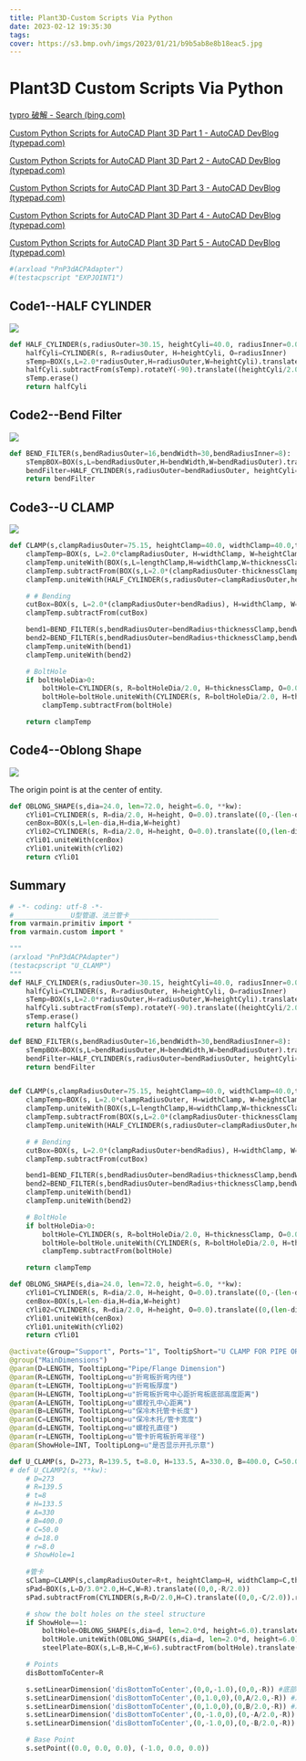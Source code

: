 ```yaml
---
title: Plant3D-Custom Scripts Via Python
date: 2023-02-12 19:35:30
tags:
cover: https://s3.bmp.ovh/imgs/2023/01/21/b9b5ab8e8b18eac5.jpg
---
```


#  Plant3D Custom Scripts Via Python

[typro 破解 - Search (bing.com)](https://cn.bing.com/search?q=typro+破解&cvid=78dcc678017b4780822d731b01adb03f&aqs=edge..69i57j0l8.6402j0j1&pglt=163&FORM=ANNTA1&DAF0=1&PC=CNNDDB&ntref=1)

[Custom Python Scripts for AutoCAD Plant 3D Part 1 - AutoCAD DevBlog (typepad.com)](https://adndevblog.typepad.com/autocad/2015/06/custom-python-scripts-for-autocad-plant-3d-part-1.html)

[Custom Python Scripts for AutoCAD Plant 3D Part 2 - AutoCAD DevBlog (typepad.com)](https://adndevblog.typepad.com/autocad/2015/06/custom-python-scripts-for-autocad-plant-3d-part-2.html)

[Custom Python Scripts for AutoCAD Plant 3D Part 3 - AutoCAD DevBlog (typepad.com)](https://adndevblog.typepad.com/autocad/2015/06/custom-python-scripts-for-autocad-plant-3d-part-3.html)

[Custom Python Scripts for AutoCAD Plant 3D Part 4 - AutoCAD DevBlog (typepad.com)](https://adndevblog.typepad.com/autocad/2015/07/custom-python-scripts-for-autocad-plant-3d-part-4.html)

[Custom Python Scripts for AutoCAD Plant 3D Part 5 - AutoCAD DevBlog (typepad.com)](https://adndevblog.typepad.com/autocad/2016/01/custom-python-scripts-for-autocad-plant-3d-part-5.html)

```python
#(arxload "PnP3dACPAdapter")
#(testacpscript "EXPJOINT1")
```



##  Code1--HALF CYLINDER

![](https://s3.bmp.ovh/imgs/2023/02/13/5d8178316ef32dfc.png)

```python
def HALF_CYLINDER(s,radiusOuter=30.15, heightCyli=40.0, radiusInner=0.0, **kw):
    halfCyli=CYLINDER(s, R=radiusOuter, H=heightCyli, O=radiusInner)
    sTemp=BOX(s,L=2.0*radiusOuter,H=radiusOuter,W=heightCyli).translate((-radiusOuter/2.0,0,heightCyli/2.0))
    halfCyli.subtractFrom(sTemp).rotateY(-90).translate((heightCyli/2.0,0,0.0))
    sTemp.erase()
    return halfCyli
```

##  Code2--Bend Filter

![](https://s3.bmp.ovh/imgs/2023/02/13/689b5af037ae8ab7.png)

```python
def BEND_FILTER(s,bendRadiusOuter=16,bendWidth=30,bendRadiusInner=8):
    sTempBOX=BOX(s,L=bendRadiusOuter,H=bendWidth,W=bendRadiusOuter).translate((0,bendRadiusOuter/2.0,bendRadiusOuter/2.0))
    bendFilter=HALF_CYLINDER(s,radiusOuter=bendRadiusOuter, heightCyli=bendWidth, radiusInner=bendRadiusInner).subtractFrom(sTempBOX)
    return bendFilter
```

##  Code3--U CLAMP

![](https://s3.bmp.ovh/imgs/2023/02/13/d7a4822f6793c836.png)

```python
def CLAMP(s,clampRadiusOuter=75.15, heightClamp=40.0, widthClamp=40.0,thicknessClamp=5.0,lengthClamp=210.0,boltHolesDistance=184.0, boltHoleDia=18.0,bendRadius=5,**kw):
    clampTemp=BOX(s, L=2.0*clampRadiusOuter, H=widthClamp, W=heightClamp).translate((0.0,0.0,-heightClamp/2.0)).uniteWith(BOX(s,L=lengthClamp,W=thicknessClamp,H=widthClamp).translate((0.0,0,thicknessClamp/2.0-heightClamp)))
    clampTemp.uniteWith(BOX(s,L=lengthClamp,H=widthClamp,W=thicknessClamp).translate((0,0,-heightClamp+thicknessClamp/2.0)))
    clampTemp.subtractFrom(BOX(s,L=2.0*(clampRadiusOuter-thicknessClamp),H=widthClamp,W=heightClamp).translate((0,0,-heightClamp/2.0)))
    clampTemp.uniteWith(HALF_CYLINDER(s,radiusOuter=clampRadiusOuter,heightCyli=widthClamp,radiusInner=clampRadiusOuter-thicknessClamp))

    # # Bending
    cutBox=BOX(s, L=2.0*(clampRadiusOuter+bendRadius), H=widthClamp, W=bendRadius+thicknessClamp).translate((0.0,0.0,-heightClamp)).translate((0.0,0.0,(bendRadius+thicknessClamp)/2.0))
    clampTemp.subtractFrom(cutBox)

    bend1=BEND_FILTER(s,bendRadiusOuter=bendRadius+thicknessClamp,bendWidth=widthClamp,bendRadiusInner=bendRadius).rotateX(90).translate((0,clampRadiusOuter+bendRadius,-heightClamp+bendRadius+thicknessClamp))
    bend2=BEND_FILTER(s,bendRadiusOuter=bendRadius+thicknessClamp,bendWidth=widthClamp,bendRadiusInner=bendRadius).rotateX(180).translate((0,-clampRadiusOuter-bendRadius,-heightClamp+bendRadius+thicknessClamp))
    clampTemp.uniteWith(bend1)
    clampTemp.uniteWith(bend2)

    # BoltHole
    if boltHoleDia>0:
        boltHole=CYLINDER(s, R=boltHoleDia/2.0, H=thicknessClamp, O=0.0).translate((0,-boltHolesDistance/2.0,-heightClamp))
        boltHole=boltHole.uniteWith(CYLINDER(s, R=boltHoleDia/2.0, H=thicknessClamp, O=0.0).translate((0,boltHolesDistance/2.0,-heightClamp)))
        clampTemp.subtractFrom(boltHole)

    return clampTemp
```

##  Code4--Oblong Shape

![](https://s3.bmp.ovh/imgs/2023/02/14/e82d8dce53ee7b20.png)

The origin point is at the center of entity.

``` python
def OBLONG_SHAPE(s,dia=24.0, len=72.0, height=6.0, **kw):
    cYli01=CYLINDER(s, R=dia/2.0, H=height, O=0.0).translate((0,-(len-dia)/2.0,-height/2.0))
    cenBox=BOX(s,L=len-dia,H=dia,W=height)
    cYli02=CYLINDER(s, R=dia/2.0, H=height, O=0.0).translate((0,(len-dia)/2.0,-height/2.0))
    cYli01.uniteWith(cenBox)
    cYli01.uniteWith(cYli02)
    return cYli01
```





##  Summary

```py
# -*- coding: utf-8 -*-
#______________U型管道、法兰管卡______________________
from varmain.primitiv import *
from varmain.custom import *

"""
(arxload "PnP3dACPAdapter")
(testacpscript "U_CLAMP")
"""
def HALF_CYLINDER(s,radiusOuter=30.15, heightCyli=40.0, radiusInner=0.0, **kw):
    halfCyli=CYLINDER(s, R=radiusOuter, H=heightCyli, O=radiusInner)
    sTemp=BOX(s,L=2.0*radiusOuter,H=radiusOuter,W=heightCyli).translate((-radiusOuter/2.0,0,heightCyli/2.0))
    halfCyli.subtractFrom(sTemp).rotateY(-90).translate((heightCyli/2.0,0,0.0))
    sTemp.erase()
    return halfCyli

def BEND_FILTER(s,bendRadiusOuter=16,bendWidth=30,bendRadiusInner=8):
    sTempBOX=BOX(s,L=bendRadiusOuter,H=bendWidth,W=bendRadiusOuter).translate((0,bendRadiusOuter/2.0,bendRadiusOuter/2.0))
    bendFilter=HALF_CYLINDER(s,radiusOuter=bendRadiusOuter, heightCyli=bendWidth, radiusInner=bendRadiusInner).subtractFrom(sTempBOX)
    return bendFilter


def CLAMP(s,clampRadiusOuter=75.15, heightClamp=40.0, widthClamp=40.0,thicknessClamp=5.0,lengthClamp=210.0,boltHolesDistance=184.0, boltHoleDia=18.0,bendRadius=5,**kw):
    clampTemp=BOX(s, L=2.0*clampRadiusOuter, H=widthClamp, W=heightClamp).translate((0.0,0.0,-heightClamp/2.0)).uniteWith(BOX(s,L=lengthClamp,W=thicknessClamp,H=widthClamp).translate((0.0,0,thicknessClamp/2.0-heightClamp)))
    clampTemp.uniteWith(BOX(s,L=lengthClamp,H=widthClamp,W=thicknessClamp).translate((0,0,-heightClamp+thicknessClamp/2.0)))
    clampTemp.subtractFrom(BOX(s,L=2.0*(clampRadiusOuter-thicknessClamp),H=widthClamp,W=heightClamp).translate((0,0,-heightClamp/2.0)))
    clampTemp.uniteWith(HALF_CYLINDER(s,radiusOuter=clampRadiusOuter,heightCyli=widthClamp,radiusInner=clampRadiusOuter-thicknessClamp))

    # # Bending
    cutBox=BOX(s, L=2.0*(clampRadiusOuter+bendRadius), H=widthClamp, W=bendRadius+thicknessClamp).translate((0.0,0.0,-heightClamp)).translate((0.0,0.0,(bendRadius+thicknessClamp)/2.0))
    clampTemp.subtractFrom(cutBox)

    bend1=BEND_FILTER(s,bendRadiusOuter=bendRadius+thicknessClamp,bendWidth=widthClamp,bendRadiusInner=bendRadius).rotateX(90).translate((0,clampRadiusOuter+bendRadius,-heightClamp+bendRadius+thicknessClamp))
    bend2=BEND_FILTER(s,bendRadiusOuter=bendRadius+thicknessClamp,bendWidth=widthClamp,bendRadiusInner=bendRadius).rotateX(180).translate((0,-clampRadiusOuter-bendRadius,-heightClamp+bendRadius+thicknessClamp))
    clampTemp.uniteWith(bend1)
    clampTemp.uniteWith(bend2)

    # BoltHole
    if boltHoleDia>0:
        boltHole=CYLINDER(s, R=boltHoleDia/2.0, H=thicknessClamp, O=0.0).translate((0,-boltHolesDistance/2.0,-heightClamp))
        boltHole=boltHole.uniteWith(CYLINDER(s, R=boltHoleDia/2.0, H=thicknessClamp, O=0.0).translate((0,boltHolesDistance/2.0,-heightClamp)))
        clampTemp.subtractFrom(boltHole)

    return clampTemp

def OBLONG_SHAPE(s,dia=24.0, len=72.0, height=6.0, **kw):
    cYli01=CYLINDER(s, R=dia/2.0, H=height, O=0.0).translate((0,-(len-dia)/2.0,-height/2.0))
    cenBox=BOX(s,L=len-dia,H=dia,W=height)
    cYli02=CYLINDER(s, R=dia/2.0, H=height, O=0.0).translate((0,(len-dia)/2.0,-height/2.0))
    cYli01.uniteWith(cenBox)
    cYli01.uniteWith(cYli02)
    return cYli01

@activate(Group="Support", Ports="1", TooltipShort="U CLAMP FOR PIPE OR FLANGE",LengthUnit="mm")  
@group("MainDimensions")
@param(D=LENGTH, TooltipLong="Pipe/Flange Dimension")
@param(R=LENGTH, TooltipLong=u"折弯板折弯内径")
@param(t=LENGTH, TooltipLong=u"折弯板厚度")
@param(H=LENGTH, TooltipLong=u"折弯板折弯中心距折弯板底部高度距离")
@param(A=LENGTH, TooltipLong=u"螺栓孔中心距离")
@param(B=LENGTH, TooltipLong=u"保冷木托管卡长度")
@param(C=LENGTH, TooltipLong=u"保冷木托/管卡宽度")
@param(d=LENGTH, TooltipLong=u"螺栓孔直径")
@param(r=LENGTH, TooltipLong=u"管卡折弯板折弯半径")
@param(ShowHole=INT, TooltipLong=u"是否显示开孔示意")

def U_CLAMP(s, D=273, R=139.5, t=8.0, H=133.5, A=330.0, B=400.0, C=50.0, d=18.0,r=8.0,ShowHole=1,**kw):
# def U_CLAMP2(s, **kw):
    # D=273
    # R=139.5
    # t=8
    # H=133.5
    # A=330
    # B=400.0
    # C=50.0
    # d=18.0
    # r=8.0
    # ShowHole=1  
    
    #管卡
    sClamp=CLAMP(s,clampRadiusOuter=R+t, heightClamp=H, widthClamp=C,thicknessClamp=t,lengthClamp=B,boltHolesDistance=A, boltHoleDia=d,bendRadius=r)
    sPad=BOX(s,L=D/3.0*2.0,H=C,W=R).translate((0,0,-R/2.0))
    sPad.subtractFrom(CYLINDER(s,R=D/2.0,H=C).translate((0,0,-C/2.0)).rotateY(90))

    # show the bolt holes on the steel structure
    if ShowHole==1:
        boltHole=OBLONG_SHAPE(s,dia=d, len=2.0*d, height=6.0).translate((0,A/2.0,0))
        boltHole.uniteWith(OBLONG_SHAPE(s,dia=d, len=2.0*d, height=6.0).translate((0,-A/2.0,0)))
        steelPlate=BOX(s,L=B,H=C,W=6).subtractFrom(boltHole).translate((0,0,-R-3))

    # Points
    disBottomToCenter=R

    s.setLinearDimension('disBottomToCenter',(0,0,-1.0),(0,0,-R)) #底部基准点
    s.setLinearDimension('disBottomToCenter',(0,1.0,0),(0,A/2.0,-R)) #左侧螺栓孔中心点1
    s.setLinearDimension('disBottomToCenter',(0,1.0,0),(0,B/2.0,-R)) #左侧折弯板中心点1
    s.setLinearDimension('disBottomToCenter',(0,-1.0,0),(0,-A/2.0,-R)) #右侧螺栓孔中心点1
    s.setLinearDimension('disBottomToCenter',(0,-1.0,0),(0,-B/2.0,-R)) #右侧折弯板中心点1

    # Base Point
    s.setPoint((0.0, 0.0, 0.0), (-1.0, 0.0, 0.0))
```

